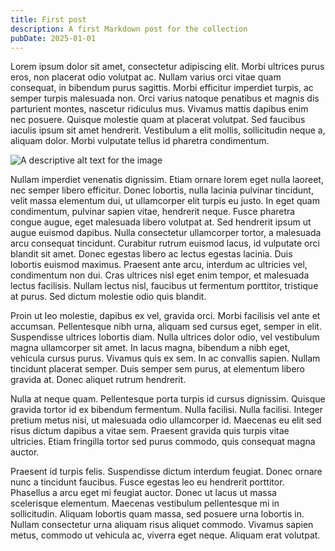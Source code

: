 ```yaml
---
title: First post
description: A first Markdown post for the collection
pubDate: 2025-01-01
---
```


Lorem ipsum dolor sit amet, consectetur adipiscing elit. Morbi ultrices purus eros, non placerat odio volutpat ac. Nullam varius orci vitae quam consequat, in bibendum purus sagittis. Morbi efficitur imperdiet turpis, ac semper turpis malesuada non. Orci varius natoque penatibus et magnis dis parturient montes, nascetur ridiculus mus. Vivamus mattis dapibus enim nec posuere. Quisque molestie quam at placerat volutpat. Sed faucibus iaculis ipsum sit amet hendrerit. Vestibulum a elit mollis, sollicitudin neque a, aliquam dolor. Morbi vulputate tellus id pharetra condimentum.

![A descriptive alt text for the image](/images/IMG_1038.jpeg)

Nullam imperdiet venenatis dignissim. Etiam ornare lorem eget nulla laoreet, nec semper libero efficitur. Donec lobortis, nulla lacinia pulvinar tincidunt, velit massa elementum dui, ut ullamcorper elit turpis eu justo. In eget quam condimentum, pulvinar sapien vitae, hendrerit neque. Fusce pharetra congue augue, eget malesuada libero volutpat at. Sed hendrerit ipsum ut augue euismod dapibus. Nulla consectetur ullamcorper tortor, a malesuada arcu consequat tincidunt. Curabitur rutrum euismod lacus, id vulputate orci blandit sit amet. Donec egestas libero ac lectus egestas lacinia. Duis lobortis euismod maximus. Praesent ante arcu, interdum ac ultricies vel, condimentum non dui. Cras ultrices nisl eget enim tempor, et malesuada lectus facilisis. Nullam lectus nisl, faucibus ut fermentum porttitor, tristique at purus. Sed dictum molestie odio quis blandit.

Proin ut leo molestie, dapibus ex vel, gravida orci. Morbi facilisis vel ante et accumsan. Pellentesque nibh urna, aliquam sed cursus eget, semper in elit. Suspendisse ultrices lobortis diam. Nulla ultrices dolor odio, vel vestibulum magna ullamcorper sit amet. In lacus magna, bibendum a nibh eget, vehicula cursus purus. Vivamus quis ex sem. In ac convallis sapien. Nullam tincidunt placerat semper. Duis semper sem purus, at elementum libero gravida at. Donec aliquet rutrum hendrerit.

Nulla at neque quam. Pellentesque porta turpis id cursus dignissim. Quisque gravida tortor id ex bibendum fermentum. Nulla facilisi. Nulla facilisi. Integer pretium metus nisi, ut malesuada odio ullamcorper id. Maecenas eu elit sed risus dictum dapibus a vitae sem. Praesent gravida quis turpis vitae ultricies. Etiam fringilla tortor sed purus commodo, quis consequat magna auctor.

Praesent id turpis felis. Suspendisse dictum interdum feugiat. Donec ornare nunc a tincidunt faucibus. Fusce egestas leo eu hendrerit porttitor. Phasellus a arcu eget mi feugiat auctor. Donec ut lacus ut massa scelerisque elementum. Maecenas vestibulum pellentesque mi in sollicitudin. Aliquam lobortis quam massa, sed posuere urna lobortis in. Nullam consectetur urna aliquam risus aliquet commodo. Vivamus sapien metus, commodo ut vehicula ac, viverra eget neque. Aliquam erat volutpat.
